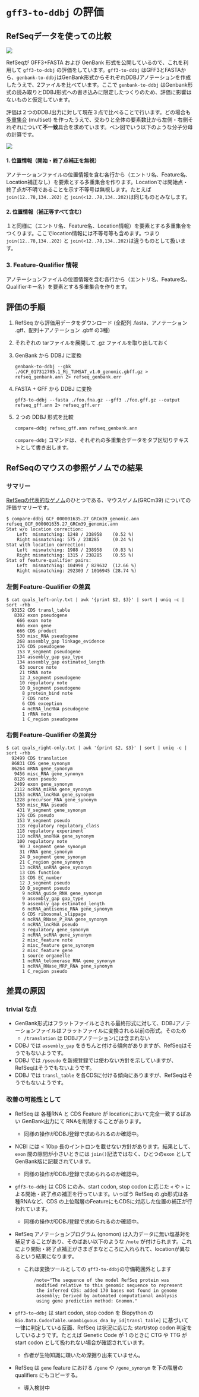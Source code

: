 # `gff3-to-ddbj` の評価



## RefSeqデータを使っての比較

![](../images/evaluation.png)

RefSeqが GFF3+FASTA および GenBank 形式を公開しているので、これを利用して `gff3-to-ddbj` の評価をしています。`gff3-to-ddbj` はGFF3とFASTAから、`genbank-to-ddbj`はGenBank形式からそれぞれDDBJアノテーションを作成したうえで、2ファイルを比べています。ここで `genbank-to-ddbj` はGenbank形式の読み取りとDDBJ形式への書き込みに限定したつくりのため、評価に影響はないものと仮定しています。

評価は２つのDDBJ出力に対して現在３点で比べることで行います。どの場合も[多重集合](https://ja.wikipedia.org/wiki/多重集合) (multiset) を作ったうえで、交わりと全体の要素数比から左側・右側それぞれについて**不一致**具合を求めています。ベン図でいう以下のような分子分母の計算です。

![](../images/fraction.png)



#### 1. 位置情報（開始・終了点補正を無視）

アノテーションファイルの位置情報を含む各行から（エントリ名、Feature名、Location補正なし）を要素とする多重集合を作ります。Locationでは開始点・終了点が不明であることを示す不等号は無視します。たとえば `join(12..78,134..202)` と `join(<12..78,134..202)`は同じものとみなします。



#### 2. 位置情報（補正等すべて含む）

１と同様に（エントリ名、Feature名、Location情報）を要素とする多重集合をつくります。ここでlocation情報には不等号等も含めます。つまり`join(12..78,134..202)` と `join(<12..78,134..202)`は違うものとして扱います。



### 3. Feature-Qualifier 情報

アノテーションファイルの位置情報を含む各行から（エントリ名、Feature名、Qualifierキー名）を要素とする多重集合を作ります。





## 評価の手順

1. RefSeq から評価用データをダウンロード (全配列 .fasta、アノテーション .gff、配列＋アノテーション .gbff の3種)

2. それぞれの tarファイルを展開して .gz ファイルを取り出しておく

3. GenBank から DDBJ に変換

   ```shell
   genbank-to-ddbj --gbk ./GCF_017312705.1_Mj_TUMSAT_v1.0_genomic.gbff.gz > refseq_genbank.ann 2> refseq_genbank.err
   ```

4. FASTA + GFF から DDBJ に変換

   ```shell
   gff3-to-ddbj --fasta ./foo.fna.gz --gff3 ./foo.gff.gz --output refseq_gff.ann 2> refseq_gff.err
   ```

5. ２つの DDBJ 形式を比較

   ```shell
   compare-ddbj refseq_gff.ann refseq_genbank.ann
   ```

   `compare-ddbj` コマンドは、それぞれの多重集合データをタブ区切りテキストとして書き出します。



## RefSeqのマウスの参照ゲノムでの結果

### サマリー
[RefSeqの代表的なゲノム](https://www.ncbi.nlm.nih.gov/genome/annotation_euk/all/?utm_source=blog&utm_medium=referrer&utm_campaign=gdv&utm_term=intron&utm_content=20210202link1)のひとつである、マウスゲノム(GRCm39) についての評価サマリーです。

```shell
$ compare-ddbj GCF_000001635.27_GRCm39_genomic.ann refseq_GCF_000001635.27_GRCm39_genomic.ann
Stat w/o location correction:
    Left  mismatching: 1248 / 238958    (0.52 %)
    Right mismatching: 575 / 238285     (0.24 %)
Stat with location correction:
    Left  mismatching: 1988 / 238958    (0.83 %)
    Right mismatching: 1315 / 238285    (0.55 %)
Stat of feature-qualifier pairs:
    Left  mismatching: 104990 / 829632  (12.66 %)
    Right mismatching: 292303 / 1016945 (28.74 %)
```


### 左側 Feature-Qualifier の差異
```shell
$ cat quals_left-only.txt | awk '{print $2, $3}' | sort | uniq -c | sort -rhb
  93152 CDS transl_table
   8302 exon pseudogene
    666 exon note
    666 exon gene
    666 CDS product
    530 misc_RNA pseudogene
    268 assembly_gap linkage_evidence
    176 CDS pseudogene
    153 V_segment pseudogene
    134 assembly_gap gap_type
    134 assembly_gap estimated_length
     63 source note
     21 tRNA note
     12 J_segment pseudogene
     10 regulatory note
     10 D_segment pseudogene
      8 protein_bind note
      7 CDS note
      6 CDS exception
      4 ncRNA_lncRNA pseudogene
      1 rRNA note
      1 C_region pseudogene
```


### 右側 Feature-Qualifier の差異分

```
$ cat quals_right-only.txt | awk '{print $2, $3}' | sort | uniq -c | sort -rhb
  92499 CDS translation
  86831 CDS gene_synonym
  86264 mRNA gene_synonym
   9456 misc_RNA gene_synonym
   8126 exon pseudo
   2409 exon gene_synonym
   2112 ncRNA_miRNA gene_synonym
   1353 ncRNA_lncRNA gene_synonym
   1228 precursor_RNA gene_synonym
    530 misc_RNA pseudo
    431 V_segment gene_synonym
    176 CDS pseudo
    153 V_segment pseudo
    118 regulatory regulatory_class
    118 regulatory experiment
    110 ncRNA_snoRNA gene_synonym
    100 regulatory note
     90 J_segment gene_synonym
     31 rRNA gene_synonym
     24 D_segment gene_synonym
     21 C_region gene_synonym
     13 ncRNA_snRNA gene_synonym
     13 CDS function
     13 CDS EC_number
     12 J_segment pseudo
     10 D_segment pseudo
      9 ncRNA_guide_RNA gene_synonym
      9 assembly_gap gap_type
      9 assembly_gap estimated_length
      6 ncRNA_antisense_RNA gene_synonym
      6 CDS ribosomal_slippage
      4 ncRNA_RNase_P_RNA gene_synonym
      4 ncRNA_lncRNA pseudo
      3 regulatory gene_synonym
      2 ncRNA_scRNA gene_synonym
      2 misc_feature note
      2 misc_feature gene_synonym
      2 misc_feature gene
      1 source organelle
      1 ncRNA_telomerase_RNA gene_synonym
      1 ncRNA_RNase_MRP_RNA gene_synonym
      1 C_region pseudo
```

## 差異の原因

### trivial な点
* GenBank形式はフラットファイルとされる最終形式に対して、DDBJアノテーションファイルはフラットファイルに変換される以前の形式。そのため
    * `/translation` は DDBJアノテーションには含まれない
* DDBJ では `assembly_gap` をきちんと付ける傾向がありますが、RefSeqはそうでもないようです。
* DDBJ では `/pseudo` を新規登録では使わない方針を示していますが、RefSeqはそうでもないようです。
* DDBJ では `transl_table` を各CDSに付ける傾向にありますが、RefSeqはそうでもないようです。


### 改善の可能性として

* RefSeq は 各種RNA と CDS Feature が locationにおいて完全一致するばあい GenBank出力にて RNAを削除することがあります。
    * 同様の操作がDDBJ登録で求められるのか確認中。
* NCBI には < 10bp 長のイントロンを載せない方針があります。結果として、`exon` 間の隙間が小さいときには `join()`記法ではなく、ひとつの`exon` としてGenBank版に記載されています。
    * 同様の操作がDDBJ登録で求められるのか確認中。

* `gff3-to-ddbj` は CDS にのみ、start codon, stop codon に応じた `<` や `>` による開始・終了点の補正を行っています。いっぽう RefSeq の.gb形式は各種RNAなど、CDS の上位階層のFeatureにもCDSに対応した位置の補正が行われています。
    * 同様の操作がDDBJ登録で求められるのか確認中。

* RefSeq アノテーションプログラム (gnomon) は入力データに無い塩基対を補足することがあり、そのばあい以下のような `/note` が付けられます。これにより開始・終了点補正がさまざまなところに入れられて、locationが異なるという結果になります。
    * これは変換ツールとしての `gff3-to-ddbj`の守備範囲外とします

  ```
         /note="The sequence of the model RefSeq protein was
          modified relative to this genomic sequence to represent
          the inferred CDS: added 170 bases not found in genome
          assembly; Derived by automated computational analysis
          using gene prediction method: Gnomon."
  ```

* `gff3-to-ddbj` は start codon, stop codon を Biopython の `Bio.Data.CodonTable.unambiguous_dna_by_id[transl_table]` に基づいて一律に判定している反面、RefSeq は状況に応じた start/stop codon 判定をしているようです。たとえば Genetic Code が 1 のときに CTG や TTG  が start codon として扱われない場合が確認されています。
    * 作者が生物知識に疎いため深掘り出来ていません。

* RefSeq は `gene` feature における `/gene` や `/gene_synonym` を下の階層の qualifiers にもコピーする。
    * 導入検討中

